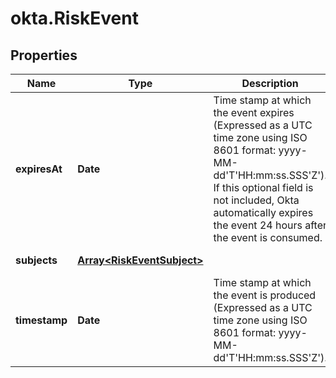 # okta.RiskEvent

## Properties

Name | Type | Description | Notes
------------ | ------------- | ------------- | -------------
**expiresAt** | **Date** | Time stamp at which the event expires (Expressed as a UTC time zone using ISO 8601 format: yyyy-MM-dd&#39;T&#39;HH:mm:ss.SSS&#39;Z&#39;). If this optional field is not included, Okta automatically expires the event 24 hours after the event is consumed. | [optional] [default to undefined]
**subjects** | [**Array&lt;RiskEventSubject&gt;**](RiskEventSubject.md) |  | [default to undefined]
**timestamp** | **Date** | Time stamp at which the event is produced (Expressed as a UTC time zone using ISO 8601 format: yyyy-MM-dd&#39;T&#39;HH:mm:ss.SSS&#39;Z&#39;). | [optional] [default to undefined]

